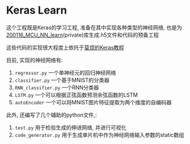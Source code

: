 # Keras Learn
这个工程既是Keras的学习工程, 准备在其中实现各种类型的神经网络, 也是为[200116_MCU_NN_learn](https://github.com/wangzilinn/200116_MCU_NN_learn)(private)库生成.h5文件和代码的预备工程

这些代码的实现很大程度上依托于[莫烦的Keras教程](https://github.com/MorvanZhou/tutorials/tree/master/kerasTUT)

目前, 实现的神经网络有:

1. `regressor.py` 一个单神经元的回归神经网络
2. `classifier.py` 一个基于MNIST的分类器
3. `RNN_classifier.py` 一个RNN分类器
4. `LSTM.py` 一个可以根据正弦函数预测余弦函数的LSTM
5. `autoEncoder` 一个可以将MNIST图片特征提取为两个维度的自编码器 

此外, 还编写了几个辅助的python文件,:

1. `test.py` 用于检验生成的伸进网络, 并进行可视化
2. `code_generator.py` 用于生成单片机中作为神经网络输入参数的static数组


